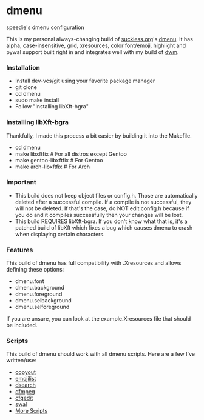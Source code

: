 # dmenu
speedie's dmenu configuration

This is my personal always-changing build of [suckless.org](https://suckless.org)'s [dmenu](https://tools.suckless.org/dmenu).
It has alpha, case-insensitive, grid, xresources, color font/emoji, highlight and pywal support built right in and integrates well with my build of [dwm](https://github.com/speedie-de/dwm).

### Installation
- Install dev-vcs/git using your favorite package manager
- git clone <this-url>
- cd dmenu
- sudo make install
- Follow "Installing libXft-bgra"

### Installing libXft-bgra
Thankfully, I made this process a bit easier by building it into the Makefile.

- cd dmenu
- make libxftfix # For all distros except Gentoo
- make gentoo-libxftfix # For Gentoo
- make arch-libxftfix # For Arch

### Important
- This build does not keep object files or config.h. Those are automatically deleted after a successful compile. If a compile is not successful, they will not be deleted. If that's the case, do NOT edit config.h because if you do and it compiles successfully then your changes will be lost.
- This build REQUIRES libXft-bgra. If you don't know what that is, it's a patched build of libXft which fixes a bug which causes dmenu to crash when displaying certain characters.

### Features
This build of dmenu has full compatibility with .Xresources and allows defining these options:
- dmenu.font
- dmenu.background
- dmenu.foreground
- dmenu.selbackground
- dmenu.selforeground

If you are unsure, you can look at the example.Xresources file that should be included.

### Scripts
This build of dmenu should work with all dmenu scripts. Here are a few I've written/use:
- [copyout](https://github.com/speediegamer/copyout)
- [emojilist](https://raw.githubusercontent.com/speedie-de/st/main/emojilist)
- [dsearch](https://github.com/speediegamer/dsearch)
- [dfmpeg](https://github.com/speediegamer/dfmpeg)
- [cfgedit](https://github.com/speediegamer/cfgedit)
- [swal](https://github.com/speediegamer/swal)
- [More Scripts](https://speedie.gq/dmenu-scripts.html)
